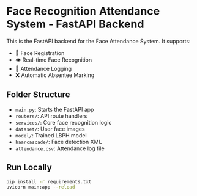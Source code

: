 # Face Recognition Attendance System - FastAPI Backend

This is the FastAPI backend for the Face Attendance System. It supports:

- 📸 Face Registration
- 👁️ Real-time Face Recognition
- 📜 Attendance Logging
- ❌ Automatic Absentee Marking

## Folder Structure

- `main.py`: Starts the FastAPI app
- `routers/`: API route handlers
- `services/`: Core face recognition logic
- `dataset/`: User face images
- `model/`: Trained LBPH model
- `haarcascade/`: Face detection XML
- `attendance.csv`: Attendance log file

## Run Locally

```bash
pip install -r requirements.txt
uvicorn main:app --reload

